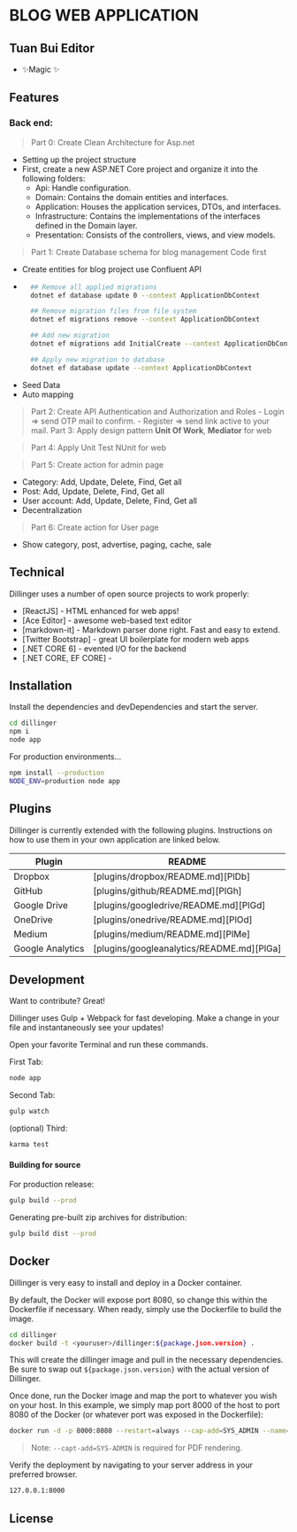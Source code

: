 # BLOG WEB APPLICATION
## Tuan Bui Editor

<!-- [![N|Solid](https://cldup.com/dTxpPi9lDf.thumb.png)](https://nodesource.com/products/nsolid) -->
- ✨Magic ✨

## Features
### Back end:
> Part 0: Create Clean Architecture for Asp.net
- Setting up the project structure
- First, create a new ASP.NET Core project and organize it into the following folders:
    + Api: Handle configuration.
    + Domain: Contains the domain entities and interfaces.
    + Application: Houses the application services, DTOs, and interfaces.
    + Infrastructure: Contains the implementations of the interfaces defined in the Domain layer.
    + Presentation: Consists of the controllers, views, and view models. 

> Part 1: Create Database schema for blog management Code first
- Create entities for blog project use Confluent API
- ```sh
    ## Remove all applied migrations
    dotnet ef database update 0 --context ApplicationDbContext 

    ## Remove migration files from file system
    dotnet ef migrations remove --context ApplicationDbContext 

    ## Add new migration
    dotnet ef migrations add InitialCreate --context ApplicationDbContext

    ## Apply new migration to database
    dotnet ef database update --context ApplicationDbContext
    ```
- Seed Data
- Auto mapping
>  Part 2: Create API Authentication and Authorization and Roles
    - Login => send OTP mail to confirm.
    - Register => send link active to your mail. 
> Part 3: Apply design pattern **Unit Of Work**, **Mediator** for web

> Part 4: Apply Unit Test NUnit for web

> Part 5: Create action for admin page
- Category: Add, Update, Delete, Find, Get all
- Post: Add, Update, Delete, Find, Get all
- User account: Add, Update, Delete, Find, Get all
- Decentralization
> Part 6: Create action for User page
- Show category, post, advertise, paging, cache, sale

## Technical

Dillinger uses a number of open source projects to work properly:

- [ReactJS] - HTML enhanced for web apps!
- [Ace Editor] - awesome web-based text editor
- [markdown-it] - Markdown parser done right. Fast and easy to extend.
- [Twitter Bootstrap] - great UI boilerplate for modern web apps
- [.NET CORE 6] - evented I/O for the backend
- [.NET CORE, EF CORE] - 

## Installation
Install the dependencies and devDependencies and start the server.

```sh
cd dillinger
npm i
node app
```

For production environments...

```sh
npm install --production
NODE_ENV=production node app
```

## Plugins

Dillinger is currently extended with the following plugins.
Instructions on how to use them in your own application are linked below.

| Plugin | README |
| ------ | ------ |
| Dropbox | [plugins/dropbox/README.md][PlDb] |
| GitHub | [plugins/github/README.md][PlGh] |
| Google Drive | [plugins/googledrive/README.md][PlGd] |
| OneDrive | [plugins/onedrive/README.md][PlOd] |
| Medium | [plugins/medium/README.md][PlMe] |
| Google Analytics | [plugins/googleanalytics/README.md][PlGa] |

## Development

Want to contribute? Great!

Dillinger uses Gulp + Webpack for fast developing.
Make a change in your file and instantaneously see your updates!

Open your favorite Terminal and run these commands.

First Tab:

```sh
node app
```

Second Tab:

```sh
gulp watch
```

(optional) Third:

```sh
karma test
```

#### Building for source

For production release:

```sh
gulp build --prod
```

Generating pre-built zip archives for distribution:

```sh
gulp build dist --prod
```

## Docker

Dillinger is very easy to install and deploy in a Docker container.

By default, the Docker will expose port 8080, so change this within the
Dockerfile if necessary. When ready, simply use the Dockerfile to
build the image.

```sh
cd dillinger
docker build -t <youruser>/dillinger:${package.json.version} .
```

This will create the dillinger image and pull in the necessary dependencies.
Be sure to swap out `${package.json.version}` with the actual
version of Dillinger.

Once done, run the Docker image and map the port to whatever you wish on
your host. In this example, we simply map port 8000 of the host to
port 8080 of the Docker (or whatever port was exposed in the Dockerfile):

```sh
docker run -d -p 8000:8080 --restart=always --cap-add=SYS_ADMIN --name=dillinger <youruser>/dillinger:${package.json.version}
```

> Note: `--capt-add=SYS-ADMIN` is required for PDF rendering.

Verify the deployment by navigating to your server address in
your preferred browser.

```sh
127.0.0.1:8000
```

## License
